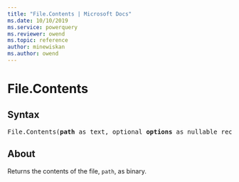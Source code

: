 ```yaml
---
title: "File.Contents | Microsoft Docs"
ms.date: 10/10/2019
ms.service: powerquery
ms.reviewer: owend
ms.topic: reference
author: minewiskan
ms.author: owend
---
```

# File.Contents

## Syntax

<pre>
File.Contents(<b>path</b> as text, optional <b>options</b> as nullable record) as binary
</pre>
  
## About  
Returns the contents of the file, `path`, as binary.

  
